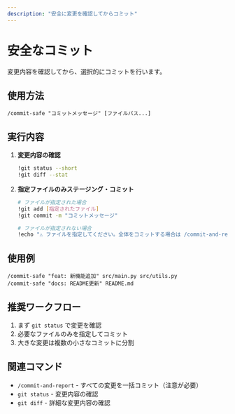 ```yaml
---
description: "安全に変更を確認してからコミット"
---
```


# 安全なコミット

変更内容を確認してから、選択的にコミットを行います。

## 使用方法

```
/commit-safe "コミットメッセージ" [ファイルパス...]
```

## 実行内容

1. **変更内容の確認**
   ```bash
   !git status --short
   !git diff --stat
   ```

2. **指定ファイルのみステージング・コミット**
   ```bash
   # ファイルが指定された場合
   !git add [指定されたファイル]
   !git commit -m "コミットメッセージ"
   
   # ファイルが指定されない場合
   !echo "⚠️ ファイルを指定してください。全体をコミットする場合は /commit-and-report を使用してください。"
   ```

## 使用例

```
/commit-safe "feat: 新機能追加" src/main.py src/utils.py
/commit-safe "docs: README更新" README.md
```

## 推奨ワークフロー

1. まず `git status` で変更を確認
2. 必要なファイルのみを指定してコミット
3. 大きな変更は複数の小さなコミットに分割

## 関連コマンド

- `/commit-and-report` - すべての変更を一括コミット（注意が必要）
- `git status` - 変更内容の確認
- `git diff` - 詳細な変更内容の確認